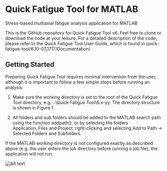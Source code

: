 # Quick Fatigue Tool for MATLAB
Stress-based multiaxial fatigue analysis application for MATLAB

This is the GitHub repository for Quick Fatigue Tool v6. Feel free to clone or download the code at your leisure. For a detailed description of the code, please refer to the Quick Fatigue Tool User Guide, which is found in                                         quick-fatigue-tool/6.10-07_1717/Documentation/.

## Getting Started
Preparing Quick Fatigue Tool requires minimal intervention from the user, although it is important to follow a few simple steps before running an analysis:

1. Make sure the working directory is set to the root of the Quick Fatigue Tool directory, e.g. \..\Quick Fatigue Tool\6.x-yy. The directory structure is shown in Figure 1.

2. All folders and sub folders should be added to the MATLAB search path using the function addpath(), or by selecting the folders Application_Files and Project, right-clicking and selecting Add to Path → Selected Folders and Subfolders.

If the MATLAB working directory is not configured exactly as described above (e.g. the user enters the job directory before running a job file), the application will not run.

![Alt text](/../resource/figure/directory.png?raw=true "Optional Title")
